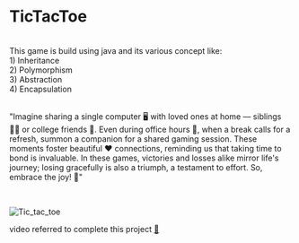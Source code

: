 <h1>TicTacToe</h1>
<br>
This game is build using java and its various concept like:<br>
1) Inheritance<br>
2) Polymorphism<br>
3) Abstraction<br>
4) Encapsulation<br>
<br>
<p>

"Imagine sharing a single computer 🖥️ with loved ones at home — siblings 👨‍👦 or college friends 💑. Even during office hours 🏢, when a break calls for a refresh, summon a companion for a shared gaming session. These moments foster beautiful ❤️ connections, reminding us that taking time to bond is invaluable. In these games, victories and losses alike mirror life's journey; losing gracefully is also a triumph, a testament to effort. So, embrace the joy! 🎉"
</p>

 <br>
 
![Tic_tac_toe](https://github.com/Satyapt001/Tic_tac_toe/assets/126075100/38a08abd-cd52-4e92-b56d-e112ff58812a)

video referred to complete this project
[🔗](https://youtu.be/Jm8sgpb6NTY?si=vG0InhOtu_sLuQvN)
